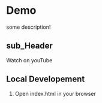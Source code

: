 # Demo

some description!

## sub_Header

Watch on youTube

## Local Developement

1. Open index.html in your browser
